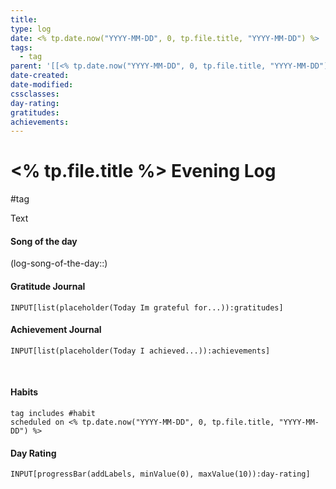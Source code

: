```yaml
---
title: 
type: log
date: <% tp.date.now("YYYY-MM-DD", 0, tp.file.title, "YYYY-MM-DD") %>
tags:
  - tag
parent: '[[<% tp.date.now("YYYY-MM-DD", 0, tp.file.title, "YYYY-MM-DD") %>]]'
date-created: 
date-modified: 
cssclasses: 
day-rating: 
gratitudes:
achievements:
---
```


# <% tp.file.title %> Evening Log

#tag

Text

#### Song of the day

(log-song-of-the-day::)

#### Gratitude Journal

```meta-bind
INPUT[list(placeholder(Today Im grateful for...)):gratitudes]
```

#### Achievement Journal

```meta-bind
INPUT[list(placeholder(Today I achieved...)):achievements]
```

<br>

#### Habits
```tasks
tag includes #habit  
scheduled on <% tp.date.now("YYYY-MM-DD", 0, tp.file.title, "YYYY-MM-DD") %>
```

#### Day Rating
```meta-bind
INPUT[progressBar(addLabels, minValue(0), maxValue(10)):day-rating]
```